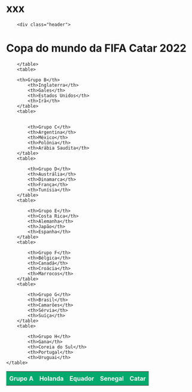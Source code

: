 # xxx
<style>
        table {
  border-collapse: collapse;
  width: 100%;
}

th, td {
  text-align: left;
  padding: 8px;
}

tr:nth-child(even){background-color: #f2f2f2}

th {
  background-color: #04AA6D;
  color: white;
}
        .header{
        background-color: green;
         padding: 20px;
  text-align: center;
        }
        </style>
        <div class="header">
<h1>Copa do mundo da FIFA Catar 2022</h1>
        </div>
<table>
        <tr>
            <th>Grupo A</th>
            <th>Holanda</th>
            <th>Equador</th>
            <th>Senegal</th>
            <th>Catar</th>
        </tr>
        
        </table>
        <table>

        <th>Grupo B</th>
            <th>Inglaterra</th>
            <th>Gales</th>
            <th>Estados Unidos</th>
            <th>Irã</th>
        </table>
        <table>
        

            <th>Grupo C</th>
            <th>Argentina</th>
            <th>México</th>
            <th>Polônia</th>
            <th>Arábia Saudita</th>
        </table>
        <table>

            <th>Grupo D</th>
            <th>Austrália</th>
            <th>Dinamarca</th>
            <th>França</th>
            <th>Tunísia</th>
        </table>
        <table>

            <th>Grupo E</th>
            <th>Costa Rica</th>
            <th>Alemanha</th>
            <th>Japão</th>
            <th>Espanha</th>
        </table>
        <table>

            <th>Grupo F</th>
            <th>Bélgica</th>
            <th>Canadá</th>
            <th>Croácia</th>
            <th>Marrocos</th>
        </table>
        <table>

            <th>Grupo G</th>
            <th>Brasil</th>
            <th>Camarões</th>
            <th>Sérvia</th>
            <th>Suíça</th>
        </table>
        <table>

            <th>Grupo H</th>
            <th>Gana</th>
            <th>Coreia do Sul</th>
            <th>Portugal</th>
            <th>Uruguai</th>
    </table>
